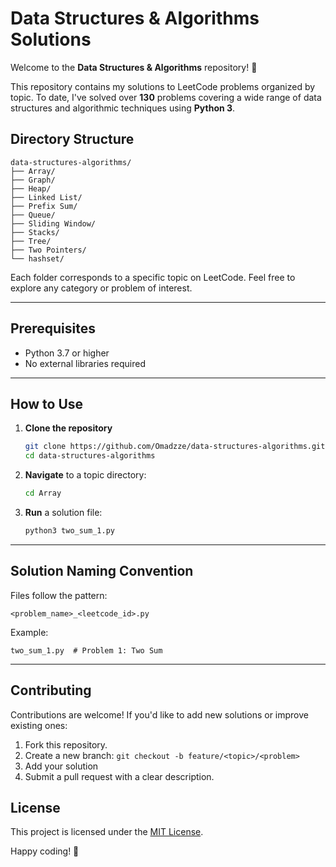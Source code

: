 # Data Structures & Algorithms Solutions

Welcome to the **Data Structures & Algorithms** repository! 🎉

This repository contains my solutions to LeetCode problems organized by topic. To date, I've solved over **130** problems covering a wide range of data structures and algorithmic techniques using **Python 3**.

## Directory Structure

```
data-structures-algorithms/
├── Array/
├── Graph/
├── Heap/
├── Linked List/
├── Prefix Sum/
├── Queue/
├── Sliding Window/
├── Stacks/
├── Tree/
├── Two Pointers/
└── hashset/
```

Each folder corresponds to a specific topic on LeetCode. Feel free to explore any category or problem of interest.

---

## Prerequisites

- Python 3.7 or higher
- No external libraries required

---

## How to Use

1. **Clone the repository**
   ```bash
   git clone https://github.com/Omadzze/data-structures-algorithms.git
   cd data-structures-algorithms
   ```

2. **Navigate** to a topic directory:
   ```bash
   cd Array
   ```

3. **Run** a solution file:
   ```bash
   python3 two_sum_1.py
   ```
---

## Solution Naming Convention

Files follow the pattern:
```
<problem_name>_<leetcode_id>.py
```
Example:
```
two_sum_1.py  # Problem 1: Two Sum
```

---

## Contributing

Contributions are welcome! If you'd like to add new solutions or improve existing ones:

1. Fork this repository.
2. Create a new branch: `git checkout -b feature/<topic>/<problem>`
3. Add your solution
4. Submit a pull request with a clear description.


## License

This project is licensed under the [MIT License](LICENSE).


Happy coding! 🚀

